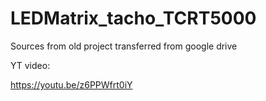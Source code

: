 # LEDMatrix_tacho_TCRT5000

Sources from old project transferred from google drive

YT video:

https://youtu.be/z6PPWfrt0iY
